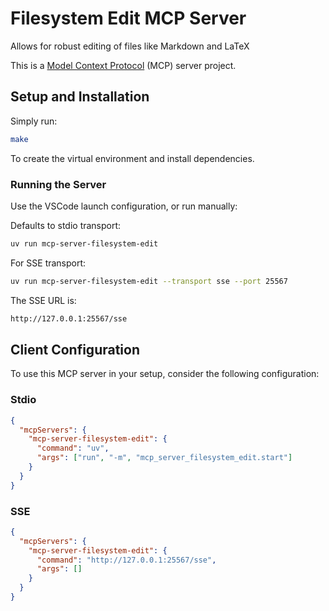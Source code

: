 # Filesystem Edit MCP Server

Allows for robust editing of files like Markdown and LaTeX

This is a [Model Context Protocol](https://github.com/modelcontextprotocol) (MCP) server project.

## Setup and Installation

Simply run:

```bash
make
```

To create the virtual environment and install dependencies.

### Running the Server

Use the VSCode launch configuration, or run manually:

Defaults to stdio transport:

```bash
uv run mcp-server-filesystem-edit
```

For SSE transport:

```bash
uv run mcp-server-filesystem-edit --transport sse --port 25567
```

The SSE URL is:

```bash
http://127.0.0.1:25567/sse
```

## Client Configuration

To use this MCP server in your setup, consider the following configuration:

### Stdio

```json
{
  "mcpServers": {
    "mcp-server-filesystem-edit": {
      "command": "uv",
      "args": ["run", "-m", "mcp_server_filesystem_edit.start"]
    }
  }
}
```

### SSE

```json
{
  "mcpServers": {
    "mcp-server-filesystem-edit": {
      "command": "http://127.0.0.1:25567/sse",
      "args": []
    }
  }
}
```
